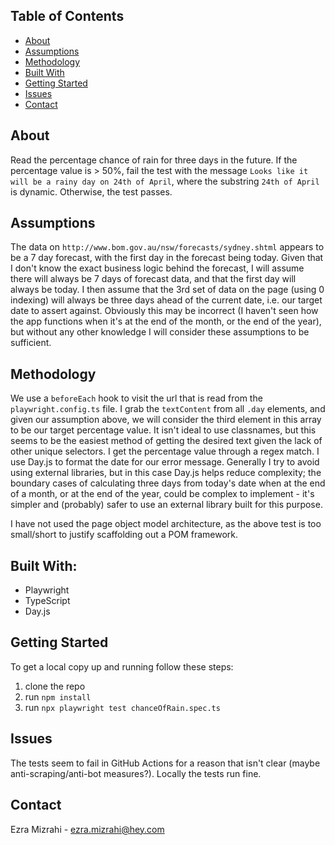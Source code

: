 ## Table of Contents

* [About](#about)
* [Assumptions](#assumptions)
* [Methodology](#methodology)
* [Built With](#built-with)
* [Getting Started](#getting-started)
* [Issues](#issues)
* [Contact](#contact)


## About

Read the percentage chance of rain for three days in the future. If the percentage value is > 50%, fail the test with the message `Looks like it will be a rainy day on 24th of April`, where the substring `24th of April` is dynamic. Otherwise, the test passes.

## Assumptions
The data on `http://www.bom.gov.au/nsw/forecasts/sydney.shtml` appears to be a 7 day forecast, with the first day in the forecast being today. Given that I don't know the exact business logic behind the forecast, I will assume there will always be 7 days of forecast data, and that the first day will always be today. I then assume that the 3rd set of data on the page (using 0 indexing) will always be three days ahead of the current date, i.e. our target date to assert against. Obviously this may be incorrect (I haven't seen how the app functions when it's at the end of the month, or the end of the year), but without any other knowledge I will consider these assumptions to be sufficient.

## Methodology
We use a `beforeEach` hook to visit the url that is read from the `playwright.config.ts` file. I grab the `textContent` from all `.day` elements, and given our assumption above, we will consider the third element in this array to be our target percentage value. It isn't ideal to use classnames, but this seems to be the easiest method of getting the desired text given the lack of other unique selectors. I get the percentage value through a regex match. I use Day.js to format the date for our error message. Generally I try to avoid using external libraries, but in this case Day.js helps reduce complexity; the boundary cases of calculating three days from today's date when at the end of a month, or at the end of the year, could be complex to implement - it's simpler and (probably) safer to use an external library built for this purpose.

I have not used the page object model architecture, as the above test is too small/short to justify scaffolding out a POM framework.

## Built With:

* Playwright
* TypeScript
* Day.js

## Getting Started

To get a local copy up and running follow these steps:

1. clone the repo
2. run `npm install`
3. run `npx playwright test chanceOfRain.spec.ts`

## Issues
The tests seem to fail in GitHub Actions for a reason that isn't clear (maybe anti-scraping/anti-bot measures?). Locally the tests run fine.

## Contact

Ezra Mizrahi - ezra.mizrahi@hey.com